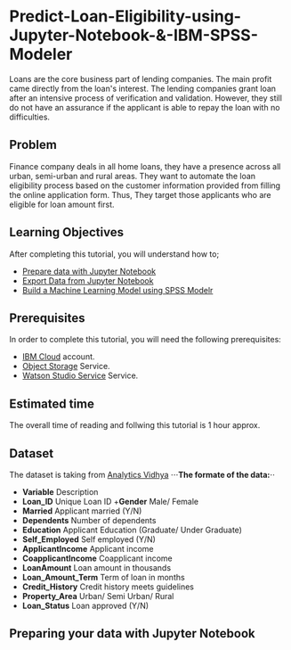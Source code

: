 # Predict-Loan-Eligibility-using-Jupyter-Notebook-&-IBM-SPSS-Modeler
Loans are the core business part of lending companies. The main profit came directly from the loan's interest. The lending companies grant loan after an intensive process of verification and validation. However, they still do not have an assurance if the applicant is able to repay the loan with no difficulties.

## Problem
Finance company deals in all home loans, they have a presence across all urban, semi-urban and rural areas. They want to automate the loan eligibility process based on the customer information provided from filling the online application form.
Thus, They target those applicants who are eligible for loan amount first.

## Learning Objectives
After completing this tutorial, you will understand how to;
- [Prepare data with Jupyter Notebook](#Preparing-your-data-with-Jupyter-Notebook)
- [Export Data from Jupyter Notebook](#)
- [Build a Machine Learning Model using SPSS Modelr](#)

## Prerequisites
In order to complete this tutorial, you will need the following prerequisites:
- [IBM Cloud](https://www.ibm.com/cloud/) account.
- [Object Storage](https://console.bluemix.net/catalog/services/cloud-object-storage) Service.
- [Watson Studio Service](https://console.bluemix.net/catalog/services/watson-studio) Service.

## Estimated time
The overall time of reading and follwing this tutorial is 1 hour approx.

## Dataset
The dataset is taking from [Analytics Vidhya](https://datahack.analyticsvidhya.com/contest/practice-problem-loan-prediction-iii/#data_dictionary)
⋅⋅⋅**The formate of the data:**⋅⋅
+ **Variable**            Description
+ **Loan_ID**             Unique Loan ID
+**Gender**              Male/ Female
+ **Married**             Applicant married (Y/N)
+ **Dependents**          Number of dependents
+ **Education**           Applicant Education (Graduate/ Under Graduate)
+ **Self_Employed**       Self employed (Y/N)
+ **ApplicantIncome**     Applicant income
+ **CoapplicantIncome**   Coapplicant income
+ **LoanAmount**          Loan amount in thousands
+ **Loan_Amount_Term**    Term of loan in months
+ **Credit_History**      Credit history meets guidelines
+ **Property_Area**       Urban/ Semi Urban/ Rural
+ **Loan_Status**         Loan approved (Y/N)

## Preparing your data with Jupyter Notebook

